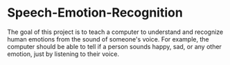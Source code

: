 # Speech-Emotion-Recognition
The goal of this project is to teach a computer to understand and recognize human emotions from the sound of someone's voice. For example, the computer should be able to tell if a person sounds happy, sad, or any other emotion, just by listening to their voice.
